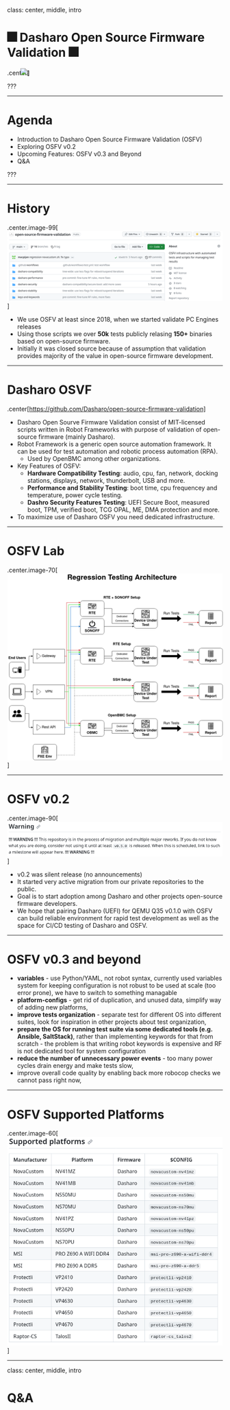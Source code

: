 class: center, middle, intro

# &#x1F386; Dasharo Open Source Firmware Validation &#x1F386;

.center[<img src="/remark-templates/dasharo-presentation-template/images/dasharo-sygnet-white.svg" width="150px" style="margin-left:-20px">]

???

---

# Agenda

* Introduction to Dasharo Open Source Firmware Validation (OSFV)
* Exploring OSFV v0.2
* Upcoming Features: OSFV v0.3 and Beyond
* Q&A

???

---

# History

.center.image-99[![](/img/osfv.png)]

* We use OSFV at least since 2018, when we started validate PC Engines releases
* Using those scripts we over **50k** tests publicly relasing **150+** binaries
  based on open-source firmware.
* Initially it was closed source because of assumption that validation provides
  majority of the value in open-source firmware development.

---

# Dasharo OSVF

.center[https://github.com/Dasharo/open-source-firmware-validation]

* Dasharo Open Sourve Firmware Validation consist of MIT-licensed scripts
  written in Robot Frameworks with purpose of validation of open-source
  firmware (mainly Dasharo).
* Robot Framework is a generic open source automation framework. It can be used
  for test automation and robotic process automation (RPA).
  - Used by OpenBMC among other organizations.
* Key Features of OSFV:
  - **Hardware Compatibility Testing**: audio, cpu, fan, network, docking
    stations, displays, network, thunderbolt, USB and more.
  - **Performance and Stability Testing**: boot time, cpu frequencey and
    temperature, power cycle testing.
  - **Dashro Security Features Testing**: UEFI Secure Boot, measured boot, TPM,
    verified boot, TCG OPAL, ME, DMA protection and more.
* To maximize use of Dasharo OSFV you need dedicated infrastructure.

---

# OSFV Lab
 
.center.image-70[![](/img/osfv_arch.png)]

---

# OSFV v0.2

.center.image-90[![](/img/osfv_warn.png)]

* v0.2 was silent release (no announcements)
* It started very active migration from our private repositories to the public.
* Goal is to start adoption among Dasharo and other projects open-source
  firmware developers.
* We hope that pairing Dasharo (UEFI) for QEMU Q35 v0.1.0 with OSFV can build
  reliable environment for rapid test development as well as the space for
  CI/CD testing of Dasharo and OSFV.

---

# OSFV v0.3 and beyond

* **variables** - use Python/YAML, not robot syntax, currently used variables
  system for keeping configuration is not robust to be used at scale (too error
  prone), we have to switch to something managable
* **platform-configs** - get rid of duplication, and unused data, simplify way of
  adding new platforms,
* **improve tests organization** - separate test for different OS into different
  suites, look for inspiration in other projects about test organization,
* **prepare the OS for running test suite via some dedicated tools (e.g. Ansible,
  SaltStack)**, rather than implementing keywords for that from scratch - the
  problem is that writing robot keywords is expensive and RF is not dedicated
  tool for system configuration
* **reduce the number of unnecessary power events** - too many power cycles drain
  energy and make tests slow,
* improve overall code quality by enabling back more robocop checks we cannot
  pass right now,

---

# OSFV Supported Platforms

.center.image-60[![](/img/osfv_supported_platforms.png)]

---
class: center, middle, intro

# Q&A
